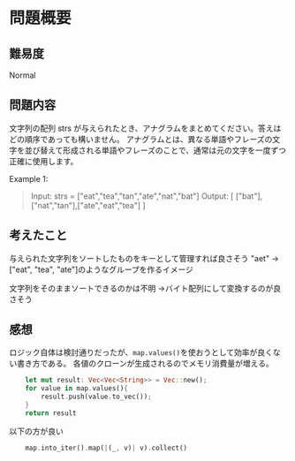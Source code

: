 # 問題概要

## 難易度

Normal

## 問題内容

文字列の配列 strs が与えられたとき、アナグラムをまとめてください。答えはどの順序であっても構いません。
アナグラムとは、異なる単語やフレーズの文字を並び替えて形成される単語やフレーズのことで、通常は元の文字を一度ずつ正確に使用します。

Example 1:

> Input: strs = ["eat","tea","tan","ate","nat","bat"]
> Output: [ ["bat"],["nat","tan"],["ate","eat","tea"] ]

## 考えたこと

与えられた文字列をソートしたものをキーとして管理すれば良さそう
"aet" -> ["eat", "tea", "ate"]のようなグループを作るイメージ

文字列をそのままソートできるのかは不明
→バイト配列にして変換するのが良さそう


## 感想

ロジック自体は検討通りだったが、`map.values()`を使おうとして効率が良くない書き方である。
各値のクローンが生成されるのでメモリ消費量が増える。
```rust
    let mut result: Vec<Vec<String>> = Vec::new();
    for value in map.values(){
        result.push(value.to_vec());
    }
    return result
```

以下の方が良い
```rust
    map.into_iter().map(|(_, v)| v).collect()
```
